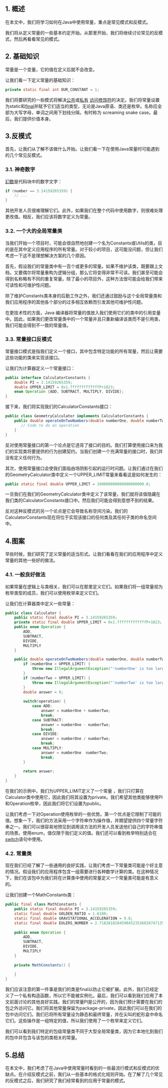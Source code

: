 ## 1. 概述

在本文中，我们将学习如何在Java中使用常量，重点是常见模式和反模式。

我们将从定义常量的一些基本约定开始。从那里开始，我们将继续讨论常见的反模式，然后再看看常见的模式。

## 2. 基础知识

常量是一个变量，它的值在定义后就不会改变。

让我们看一下定义常量的基础知识：

```java
private static final int OUR_CONSTANT = 1;
```

我们将要研究的一些模式将解决[公共](https://www.baeldung.com/java-public-keyword)或[私有](https://www.baeldung.com/java-private-keyword) [访问修饰符](https://www.baeldung.com/java-access-modifiers)的决定。我们将常量设置为static和[final](https://www.baeldung.com/java-final)并赋予它们适当的类型，无论是Java原语、类还是枚举。名称应全部为大写字母，单词之间用下划线分隔，有时称为 screaming snake case。最后，我们提供价值本身。

## 3.反模式

首先，让我们从了解不该做什么开始。让我们看一下在使用Java常量时可能遇到的几个常见反模式。

### 3.1. 神奇数字

[幻数](https://www.baeldung.com/cs/antipatterns-magic-numbers)是代码块中的数字文字：

```java
if (number == 3.14159265359) {
    // ...
}
```

其他开发人员很难理解它们。此外，如果我们在整个代码中使用数字，则很难处理更改值。相反，我们应该将数字定义为常量。

### 3.2. 一个大的全局常量类

当我们开始一个项目时，可能会很自然地创建一个名为Constants或Utils的类，目的是在其中定义应用程序的所有常量。对于较小的项目，这可能没问题，但让我们考虑一下这不是理想解决方案的几个原因。

首先，假设我们的常量类中有一百个或更多的常量。如果不维护该类，既要跟上文档，又要偶尔将常量重构为逻辑分组，那么它将变得非常不可读。我们甚至可能会得到名称略有不同的重复常量。除了最小的项目外，这种方法很可能会给我们带来可读性和可维护性问题。

除了维护Constants类本身的后勤工作之外，我们还通过鼓励与这个全局常量类和我们应用程序的其他各个部分的过多相互依赖而引发其他可维护性问题。

在更技术性的方面，Java 编译器将常量的值放入我们使用它们的类中的引用变量中。因此，如果我们更改常量类中的一个常量并且只重新编译该类而不是引用类，我们可能会得到不一致的常量值。

### 3.3. 常量接口反模式

常量接口模式是指我们定义一个接口，其中包含特定功能的所有常量，然后让需要这些功能的类来实现该接口。

让我们为计算器定义一个常量接口：

```java
public interface CalculatorConstants {
    double PI = 3.14159265359;
    double UPPER_LIMIT = 0x1.fffffffffffffP+1023;
    enum Operation {ADD, SUBTRACT, MULTIPLY, DIVIDE};
}
```

接下来，我们将实现我们的CalculatorConstants接口：

```java
public class GeometryCalculator implements CalculatorConstants {    
    public double operateOnTwoNumbers(double numberOne, double numberTwo, Operation operation) {
       // Code to do an operation
    }
}
```

反对使用常量接口的第一个论点是它违背了接口的目的。我们打算使用接口来为我们的实现类将要提供的行为创建契约。当我们创建一个充满常量的接口时，我们并没有定义任何行为。

其次，使用常量接口会使我们面临由场阴影引起的运行时问题。让我们通过在我们的GeometryCalculator类中定义一个UPPER_LIMIT常量来看看这是如何发生的：

```java
public static final double UPPER_LIMIT = 100000000000000000000.0;
```

一旦我们在我们的GeometryCalculator类中定义了该常量，我们就将该值隐藏在我们类的CalculatorConstants接口中。然后我们可能会得到意想不到的结果。

反对这种反模式的另一个论点是它会导致名称空间污染。我们的CalculatorConstants现在将位于实现该接口的任何类及其任何子类的命名空间中。

## 4.图案

早些时候，我们研究了定义常量的适当形式。让我们看看在我们的应用程序中定义常量的其他一些好的做法。

### 4.1. 一般良好做法

如果常量在逻辑上与类相关，我们可以在那里定义它们。如果我们将一组常量视为枚举类型的成员，我们可以使用枚举来定义它们。

让我们在计算器类中定义一些常量：

```java
public class Calculator {
    public static final double PI = 3.14159265359;
    private static final double UPPER_LIMIT = 0x1.fffffffffffffP+1023;
    public enum Operation {
        ADD,
        SUBTRACT,
        DIVIDE,
        MULTIPLY
    }

    public double operateOnTwoNumbers(double numberOne, double numberTwo, Operation operation) {
        if (numberOne > UPPER_LIMIT) {
            throw new IllegalArgumentException("'numberOne' is too large");
        }
        if (numberTwo > UPPER_LIMIT) {
            throw new IllegalArgumentException("'numberTwo' is too large");
        }
        double answer = 0;
        
        switch(operation) {
            case ADD:
                answer = numberOne + numberTwo;
                break;
            case SUBTRACT:
                answer = numberOne - numberTwo;
                break;
            case DIVIDE:
                answer = numberOne / numberTwo;
                break;
            case MULTIPLY:
                answer = numberOne  numberTwo;
                break;
        }
        
        return answer;
    }
}
```

在我们的示例中，我们为UPPER_LIMIT定义了一个常量 ，我们只打算在Calculator类中使用它，因此我们将其设置为private。我们希望其他类能够使用PI和Operation枚举，因此我们将它们设置为public。

让我们考虑一下对Operation使用枚举的一些优势。第一个优点是它限制了可能的值。想象一下，我们的方法采用一个字符串作为操作值，并期望提供四个常量字符串之一。我们可以很容易地预见到调用该方法的开发人员发送他们自己的字符串值的场景。使用enum，值仅限于我们定义的值。我们还可以看到枚举特别适合在[switch](https://www.baeldung.com/java-switch)语句中使用。

### 4.2. 常量类

现在我们已经了解了一些通用的良好实践，让我们考虑一下常量类可能是个好主意的情况。假设我们的应用程序包含一组需要进行各种数学计算的类。在这种情况下，我们在该包中为我们将在计算类中使用的常量定义一个常量类可能是有意义的。

让我们创建一个MathConstants类：

```java
public final class MathConstants {
    public static final double PI = 3.14159265359;
    static final double GOLDEN_RATIO = 1.6180;
    static final double GRAVITATIONAL_ACCELERATION = 9.8;
    static final double EULERS_NUMBER = 2.7182818284590452353602874713527;
    
    public enum Operation {
        ADD,
        SUBTRACT,
        DIVIDE,
        MULTIPLY
    }
    
    private MathConstants() {
        
    }
}
```

我们应该注意的第一件事是我们的类是final以防止它被扩展。此外，我们已经定义了一个私有构造函数，所以它不能被实例化。最后，我们可以看到我们应用了本文前面讨论的其他良好实践。我们的常量PI是公开的，因为我们预计需要在我们的包之外访问它。我们将其他常量保留为package-private，因此我们可以在我们的包中访问它们。我们已将所有常量设为静态和最终常量，并在尖叫的蛇形盒中命名它们。这些操作是一组特定的值，所以我们使用了一个枚举来定义它们。

我们可以看到我们特定的包级常量类不同于大型全局常量类，因为它本地化到我们的包中并包含与该包的类相关的常量。

## 5.总结

在本文中，我们考虑了在Java中使用常量时看到的一些最流行模式和反模式的优缺点。在介绍反模式之前，我们从一些基本的格式化规则开始。在了解了几个常见的反模式之后，我们研究了我们经常看到的应用于常量的模式。